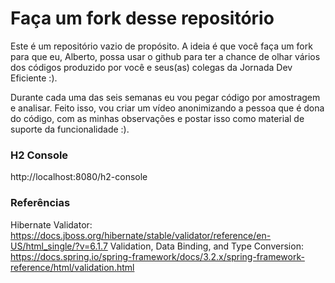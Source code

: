 # Faça um fork desse repositório

Este é um repositório vazio de propósito. A ideia é que você faça um fork para que eu, Alberto, possa usar o github para ter a chance de olhar vários dos códigos produzido por você e seus(as) colegas da Jornada Dev Eficiente :). 

Durante cada uma das seis semanas eu vou pegar código por amostragem e analisar. Feito isso, vou criar um vídeo anonimizando a pessoa que é dona do código, com as minhas observações e postar isso como material de suporte da funcionalidade :). 

### H2 Console

http://localhost:8080/h2-console

### Referências
Hibernate Validator: https://docs.jboss.org/hibernate/stable/validator/reference/en-US/html_single/?v=6.1.7
Validation, Data Binding, and Type Conversion: https://docs.spring.io/spring-framework/docs/3.2.x/spring-framework-reference/html/validation.html

